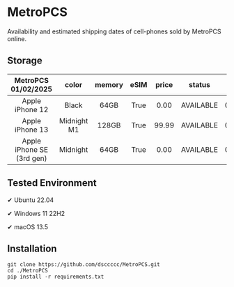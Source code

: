 # MetroPCS
Availability and estimated shipping dates of cell-phones sold by MetroPCS online.
## Storage
|MetroPCS 01/02/2025|color|memory|eSIM|price|status|shipping from|shipping to|
|:--:|:--:|:--:|:--:|:--:|:--:|:--:|:--:|
|Apple iPhone 12|Black|64GB|True|0.00|AVAILABLE|01/01/2025|01/06/2025|
|Apple iPhone 13|Midnight M1|128GB|True|99.99|AVAILABLE|01/01/2025|01/06/2025|
|Apple iPhone SE (3rd gen)|Midnight|64GB|True|0.00|AVAILABLE|01/01/2025|01/06/2025|

## Tested Environment
✔ Ubuntu 22.04

✔ Windows 11 22H2

✔ macOS 13.5
## Installation
```
git clone https://github.com/dsccccc/MetroPCS.git
cd ./MetroPCS
pip install -r requirements.txt
```

